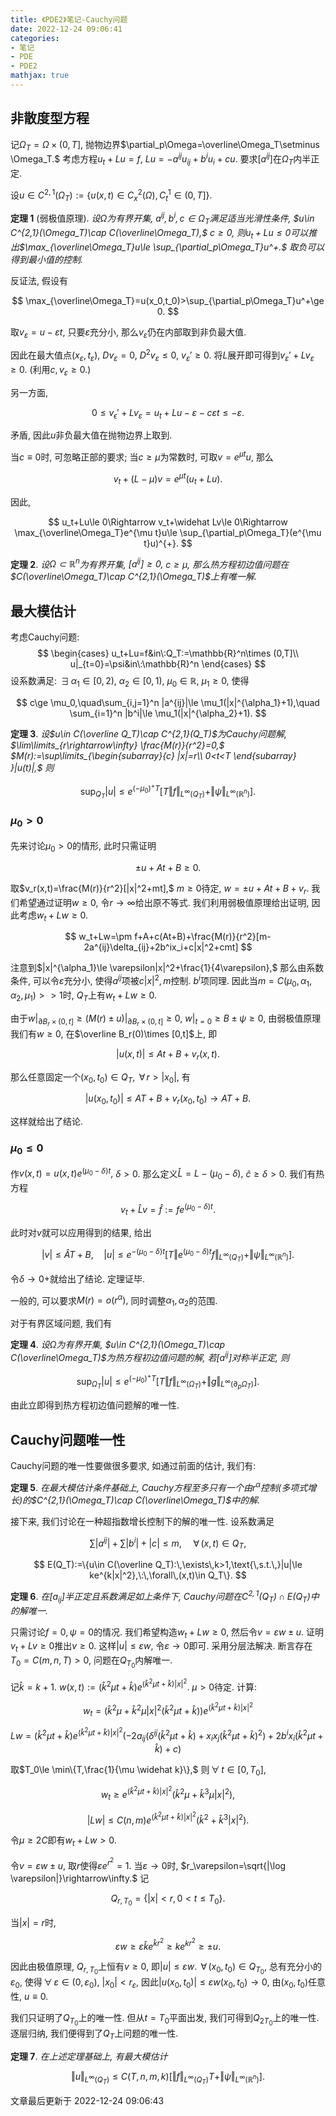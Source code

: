 ```yaml
---
title: 《PDE2》笔记-Cauchy问题
date: 2022-12-24 09:06:41
categories: 
- 笔记
- PDE
- PDE2
mathjax: true
---
```


## 非散度型方程

记$\Omega_T=\Omega\times(0,T],$
抛物边界$\partial_p\Omega=\overline\Omega_T\setminus \Omega_T.$
考虑方程$u_t+Lu=f,$ $Lu=-a^{ij}u_{ij}+b^iu_i+cu.$
要求$[a^{ij}]$在$\Omega_T$内半正定.

设$u\in C^{2,1}(\Omega_T):=\{u(x,t)\in C^2_x(\Omega),C^1_t\in (0,T]\}.$

**定理 1** (弱极值原理). *设$\Omega$为有界开集, $a^{ij},b^i,c\in \Omega_T$满足适当光滑性条件, $u\in C^{2,1}(\Omega_T)\cap C(\overline\Omega_T),$ $c\ge 0,$ 则$u_t+Lu\le 0$可以推出$\max_{\overline\Omega_T}u\le \sup_{\partial_p\Omega_T}u^+.$ 取负可以得到最小值的控制.* 

反证法, 假设有


$$
\max_{\overline\Omega_T}=u(x_0,t_0)>\sup_{\partial_p\Omega_T}u^+\ge 0.
$$


取$v_\varepsilon=u-\varepsilon t,$ 只要$\varepsilon$充分小,
那么$v_\varepsilon$仍在内部取到非负最大值.

因此在最大值点$(x_\varepsilon,t_\varepsilon),$ $Dv_{\varepsilon}=0,$
$D^2v_\varepsilon\le 0,$ $v_{\varepsilon}'\ge 0.$
将$L$展开即可得到$v_{\varepsilon}'+Lv_\varepsilon\ge 0.$
(利用$c,v_\varepsilon\ge 0.$)

另一方面,


$$
0\le v_\epsilon'+Lv_\varepsilon=u_t+Lu-\varepsilon-c\varepsilon t\le -\varepsilon.
$$


矛盾, 因此$u$非负最大值在抛物边界上取到.

当$c\equiv 0$时, 可忽略正部的要求; 当$c\ge \mu$为常数时,
可取$v=e^{\mu t}u,$ 那么 

$$
v_t+(L-\mu)v=e^{\mu t}(u_t+Lu).
$$

 因此,


$$
u_t+Lu\le 0\Rightarrow v_t+\widehat Lv\le 0\Rightarrow \max_{\overline\Omega_T}e^{\mu t}u\le \sup_{\partial_p\Omega_T}(e^{\mu t}u)^{+}.
$$



**定理 2**. *设$\Omega\subset \mathbb{R}^n$为有界开集, $[a^{ij}]\ge 0,$ $c\ge \mu,$ 那么热方程初边值问题在$C(\overline\Omega_T)\cap C^{2,1}(\Omega_T)$上有唯一解.* 

## 最大模估计

考虑Cauchy问题: 
$$
\begin{cases}
 u_t+Lu=f&in\:Q_T:=\mathbb{R}^n\times (0,T]\\
 u|_{t=0}=\psi&in\:\mathbb{R}^n
 \end{cases}
$$
 设系数满足: $\,\exists\,\alpha_1\in [0,2),$
$\alpha_2\in [0,1),$ $\mu_0\in \mathbb{R},$ $\mu_1\ge 0,$ 使得


$$
c\ge \mu_0,\quad\sum_{i,j=1}^n |a^{ij}|\le \mu_1(|x|^{\alpha_1}+1),\quad \sum_{i=1}^n |b^i|\le \mu_1(|x|^{\alpha_2}+1).
$$



**定理 3**. *设$u\in C(\overline Q_T)\cap C^{2,1}(Q_T)$为Cauchy问题解, $\lim\limits_{r\rightarrow\infty} \frac{M(r)}{r^2}=0,$ $M(r):=\sup\limits_{\begin{subarray}{c}  |x|=r\\  0<t<T  \end{subarray} }|u(t)|,$ 则* 



$$
\sup_{Q_T}|u|\le e^{(-\mu_0)^+T}[T\Vert f\Vert_{L^\infty(Q_T)}+\Vert\psi\Vert_{L^\infty(\mathbb{R}^n)}].
$$



### $\mu_0>0$

先来讨论$\mu_0>0$的情形, 此时只需证明 

$$
\pm u+At+B\ge 0.
$$



取$v_r(x,t)=\frac{M(r)}{r^2}[|x|^2+mt],$ $m\ge 0$待定,
$w=\pm u+At+B+v_r.$ 我们希望通过证明$w\ge 0,$
令$r\rightarrow\infty$给出原不等式. 我们利用弱极值原理给出证明,
因此考虑$w_t+Lw\ge 0.$



$$
w_t+Lw=\pm f+A+c(At+B)+\frac{M(r)}{r^2}[m-2a^{ij}\delta_{ij}+2b^ix_i+c|x|^2+cmt]
$$



注意到$|x|^{\alpha_1}\le \varepsilon|x|^2+\frac{1}{4\varepsilon},$
那么由系数条件, 可以令$\varepsilon$充分小,
使得$a^{ij}$项被$c|x|^2,m$控制. $b^i$项同理.
因此当$m=C(\mu_0,\alpha_1,\alpha_2,\mu_1)>>1$时, $Q_T$上有$w_t+Lw\ge 0.$

由于$w|_{\partial B_r\times (0,t]}\ge (M(r)\pm u)|_{\partial B_r\times (0,t]}\ge 0,$
$w|_{t=0}\ge B\pm \psi\ge 0,$ 由弱极值原理我们有$w\ge 0,$
在$\overline B_r(0)\times [0,t]$上, 即 

$$
|u(x,t)|\le At+B+v_r(x,t).
$$



那么任意固定一个$(x_0,t_0)\in Q_T,$ $\,\forall\,r>|x_0|,$ 有


$$
|u(x_0,t_0)|\le AT+B+v_r(x_0,t_0)\rightarrow AT+B.
$$

 这样就给出了结论.

### $\mu_0\le 0$

作$v(x,t)=u(x,t)e^{(\mu_0-\delta)t},$ $\delta>0.$
那么定义$\widehat L=L-(\mu_0-\delta),$ $\widehat c\ge \delta>0.$
我们有热方程 

$$
v_t+\widehat Lv=\widehat f:=fe^{(\mu_0-\delta)t}.
$$


此时对$v$就可以应用得到的结果, 给出


$$
|v|\le \widehat AT+B,\quad |u|\le e^{-(\mu_0-\delta)t}[T\Vert e^{(\mu_0-\delta)t}f\Vert_{L^\infty(Q_T)}+\Vert\psi\Vert_{L^\infty(\mathbb{R}^n)}].
$$


令$\delta\rightarrow 0+$就给出了结论. 定理证毕.

一般的, 可以要求$M(r)=o(r^\alpha),$ 同时调整$\alpha_1,\alpha_2$的范围.

对于有界区域问题, 我们有

**定理 4**. *设$\Omega$为有界开集, $u\in C^{2,1}(\Omega_T)\cap C(\overline\Omega_T)$为热方程初边值问题的解, 若$[a^{ij}]$对称半正定, 则* 



$$
\sup_{\Omega_T}|u|\le e^{(-\mu_0)^+T}[T\Vert f\Vert_{L^\infty(\Omega_T)}+\Vert g\Vert_{L^\infty(\partial_p\Omega_T)}].
$$



由此立即得到热方程初边值问题解的唯一性.

## Cauchy问题唯一性

Cauchy问题的唯一性要做很多要求, 如通过前面的估计, 我们有:

**定理 5**. *在最大模估计条件基础上, Cauchy方程至多只有一个由$r^\alpha$控制(多项式增长)的$C^{2,1}(\Omega_T)\cap C(\overline\Omega_T)$中的解.* 

接下来, 我们讨论在一种超指数增长控制下的解的唯一性. 设系数满足


$$
\sum|a^{ij}|+\sum |b^i|+|c|\le m,\quad \,\forall\,(x,t)\in Q_T,
$$




$$
E(Q_T):=\{u\in C(\overline Q_T):\,\exists\,k>1,\text{\,s.t.\,}|u|\le ke^{k|x|^2},\:\,\forall\,(x,t)\in Q_T\}.
$$



**定理 6**. *在$[a_{ij}]$半正定且系数满足如上条件下, Cauchy问题在$C^{2,1}(Q_T)\cap E(Q_T)$中的解唯一.* 

只需讨论$f=0,\psi=0$的情况. 我们希望构造$w_t+Lw\ge 0,$
然后令$v=\varepsilon w\pm u.$ 证明$v_t+Lv\ge 0$推出$v\ge 0.$
这样$|u|\le \varepsilon w,$ 令$\varepsilon\rightarrow 0$即可.
采用分层法解决. 断言存在$T_0=C(m,n,T)>0,$ 问题在$Q_{T_0}$内解唯一.

记$\widehat k=k+1.$
$w(x,t):=(\widehat k^2\mu t+\widehat k)e^{(\widehat k^2\mu t+\widehat k)|x|^2}.$
$\mu>0$待定. 计算:


$$
w_t=(\widehat k^2\mu+\widehat k^2\mu|x|^2 (\widehat k^2\mu t+\widehat k))e^{(\widehat k^2\mu t+\widehat k)|x|^2}
$$




$$
Lw=(\widehat k^2\mu t+\widehat k)e^{(\widehat k^2\mu t+\widehat k)|x|^2}(-2a_{ij}(\delta^{ij}(\widehat k^2\mu t+\widehat k)+x_ix_j(\widehat k^2\mu t+\widehat k)^2)+2b^ix_i(\widehat k^2\mu t+\widehat k)+c)
$$


取$T_0\le \min\{T,\frac{1}{\mu \widehat k}\},$
则$\,\forall\,t\in [0,T_0],$


$$
w_t\ge e^{(\widehat k^2\mu t+\widehat k)|x|^2}(\widehat k^2\mu +\widehat k^3\mu |x|^2),
$$




$$
|Lw|\le C(n,m)e^{(\widehat k^2\mu t+\widehat k)|x|^2}(\widehat k^2+\widehat k^3|x|^2).
$$


令$\mu\ge 2C$即有$w_t+Lw>0.$

令$v=\varepsilon w\pm u,$ 取$r$使得$\varepsilon e^{r^2}=1.$
当$\varepsilon\rightarrow 0$时,
$r_\varepsilon=\sqrt{|\log \varepsilon|}\rightarrow\infty.$ 记


$$
Q_{r,T_0}=\{|x|<r,0<t\le T_0\}.
$$

 当$|x|=r$时,


$$
\varepsilon w\ge \varepsilon\widehat k e^{\widehat k r^2}\ge ke^{kr^2}\ge \pm u.
$$


因此由极值原理, $Q_{r,T_0}$上恒有$v\ge 0,$ 即$|u|\le \varepsilon w.$
$\,\forall\,(x_0,t_0)\in Q_{T_0},$ 总有充分小的$\varepsilon_0,$
使得$\,\forall\,\varepsilon\in (0,\varepsilon_0),$
$|x_0|<r_\varepsilon,$
因此$|u(x_0,t_0)|\le \varepsilon w(x_0,t_0)\rightarrow 0,$
由$(x_0,t_0)$任意性, $u\equiv 0.$

我们只证明了$Q_{T_0}$上的唯一性. 但从$t=T_0$平面出发,
我们可得到$Q_{2T_0}$上的唯一性. 逐层归纳,
我们便得到了$Q_T$上问题的唯一性.

**定理 7**. *在上述定理基础上, 有最大模估计* 



$$
\Vert u\Vert_{L^\infty(Q_T)}\le C(T,n,m,k)[\Vert f\Vert_{L^\infty(Q_T)}T+\Vert\psi\Vert_{L^\infty(\mathbb{R}^n)}].
$$



文章最后更新于 2022-12-24 09:06:43 
